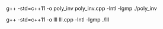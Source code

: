g++ -std=c++11 -o poly_inv poly_inv.cpp -lntl -lgmp
./poly_inv

g++ -std=c++11 -o lll lll.cpp -lntl -lgmp
./lll
